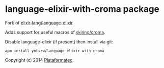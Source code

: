 # language-elixir-with-croma package

Fork of [elixir-lang/language-elixir](https://github.com/elixir-lang/language-elixir).

Adds support for useful macros of [skirino/croma](https://github.com/skirino/croma).

Disable language-elixir (if present) then install via git:

```
apm install ymtszw/language-elixir-with-croma
```

Copyright (c) 2014 [Plataformatec](http://plataformatec.com.br).
